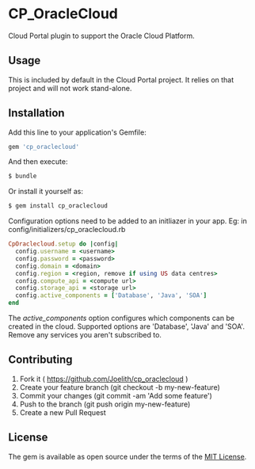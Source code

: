 # CP_OracleCloud
Cloud Portal plugin to support the Oracle Cloud Platform.

## Usage
This is included by default in the Cloud Portal project. It relies on that project and will not work stand-alone. 

## Installation
Add this line to your application's Gemfile:

```ruby
gem 'cp_oraclecloud'
```

And then execute:
```bash
$ bundle
```

Or install it yourself as:
```bash
$ gem install cp_oraclecloud
```
Configuration options need to be added to an initliazer in your app. Eg: in config/initializers/cp_oraclecloud.rb

```ruby
CpOraclecloud.setup do |config|
  config.username = <username>
  config.password = <password>
  config.domain = <domain>
  config.region = <region, remove if using US data centres>
  config.compute_api = <compute url>
  config.storage_api = <storage url>
  config.active_components = ['Database', 'Java', 'SOA']
end
```
The *active_components* option configures which components can be created in the cloud. Supported options are 'Database', 'Java' and 'SOA'. Remove any services you aren't subscribed to. 

## Contributing
1. Fork it ( https://github.com/Joelith/cp_oraclecloud )
2. Create your feature branch (git checkout -b my-new-feature)
3. Commit your changes (git commit -am 'Add some feature')
4. Push to the branch (git push origin my-new-feature)
5. Create a new Pull Request

## License
The gem is available as open source under the terms of the [MIT License](http://opensource.org/licenses/MIT).
